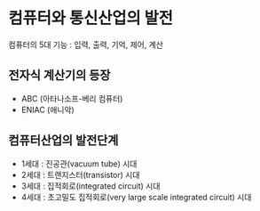 # 컴퓨터와 통신산업의 발전

컴퓨터의 5대 기능 : 입력, 출력, 기억, 제어, 계산

## 전자식 계산기의 등장

* ABC (아타나소프-베리 컴퓨터)
* ENIAC (애니악)

## 컴퓨터산업의 발전단계

* 1세대 : 진공관(vacuum tube) 시대
* 2세대 : 트랜지스터(transistor) 시대
* 3세대 : 집적회로(integrated circuit) 시대
* 4세대 : 초고밀도 집적회로(very large scale integrated circuit) 시대
